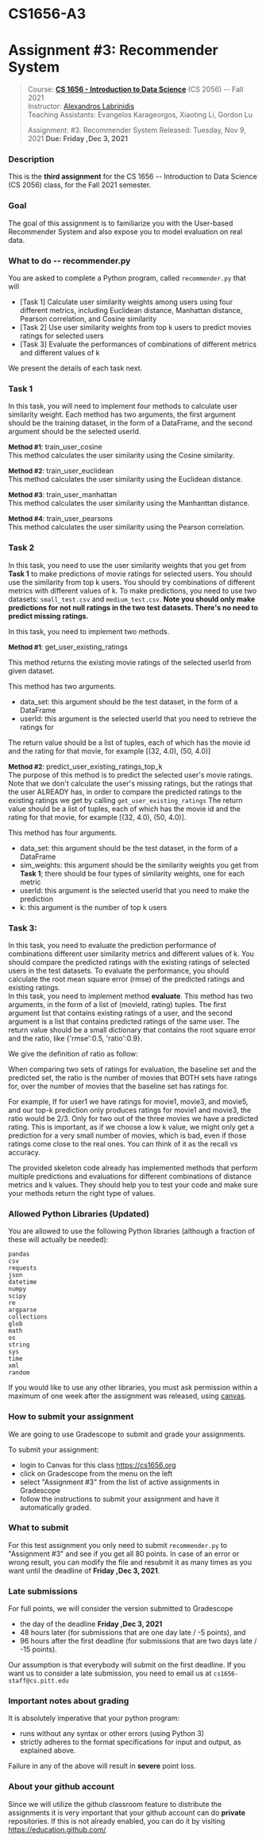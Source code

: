 # CS1656-A3

# Assignment #3: Recommender System

> Course: **[CS 1656 - Introduction to Data Science](http://cs1656.org)** (CS 2056) -- Fall 2021  
> Instructor: [Alexandros Labrinidis](http://labrinidis.cs.pitt.edu)  
> Teaching Assistants: Evangelos Karageorgos, Xiaoting Li, Gordon Lu
>
> Assignment: #3. Recommender System
> Released:  Tuesday, Nov 9, 2021 
> **Due: Friday ,Dec 3, 2021**

### Description
This is the **third assignment** for the CS 1656 -- Introduction to Data Science (CS 2056) class, for the Fall 2021 semester.

### Goal
The goal of this assignment is to familiarize you with the User-based Recommender System and also expose you to model evaluation on real data.

### What to do -- recommender.py
You are asked to complete a Python program, called `recommender.py` that will
* [Task 1] Calculate user similarity weights among users using four different metrics, including Euclidean distance, Manhattan distance, Pearson correlation, and Cosine similarity
* [Task 2] Use user similarity weights from top k users to predict movies ratings for selected users 
* [Task 3] Evaluate the performances of combinations of different metrics and different values of k 

We present the details of each task next. 

### Task 1
In this task, you will need to implement four methods to calculate user similarity weight. Each method has two arguments, the first argument should be  the training dataset, in the form of a DataFrame, and the second argument should be the selected userId. <br />

<font size="2">**Method #1**</font>:  train_user_cosine<br />
This method calculates the user similarity using the Cosine similarity.

<font size="2">**Method #2**</font>: train_user_euclidean<br />
This method calculates the user similarity using the Euclidean distance.

<font size="2">**Method #3**</font>: train_user_manhattan<br />
This method calculates the user similarity using the Manhanttan distance.

<font size="2">**Method #4**</font>: train_user_pearsons<br />
This method calculates the user similarity using the Pearson correlation.

### Task 2
In this task, you need to use the user similarity weights that you get from **Task 1** to make predictions of movie ratings for selected users. You should use the similarity from top k users. You should try combinations of different metrics with different values of k. To make predictions, you need to use two datasets: `small_test.csv` and `medium_test.csv`. **Note you should only make predictions for not null ratings in the two test datasets. There's no need to predict missing ratings.**  <br />

In this task, you need to implement two methods. <br /> 

<font size="2">**Method #1**</font>: get_user_existing_ratings <br />

This method returns the existing movie ratings of the selected userId from given dataset. 

This method has two arguments.
* data_set: this argument should be the test dataset, in the form of a DataFrame
* userId: this argument is the selected userId that you need to retrieve the ratings for

The return value should be a list of tuples, each of which has the movie id and the rating for that movie, for example [(32, 4.0), (50, 4.0)]

<font size="2">**Method #2**</font>: predict_user_existing_ratings_top_k <br />
The purpose of this method is to predict the selected user's movie ratings. Note that we don't calculate the user's missing ratings, but the ratings that the user ALREADY has, in order to compare the predicted ratings to the existing ratings we get by calling `get_user_existing_ratings`
The return value should be a list of tuples, each of which has the movie id and the rating for that movie, for example [(32, 4.0), (50, 4.0)].

This method has four arguments. 

* data_set: this argument should be the test dataset, in the form of a DataFrame
* sim_weights: this argument should be the similarity weights you get from **Task 1**; there should be four types of similarity weights, one for each metric
* userId: this argument is the selected userId that you need to make the prediction
* k: this argument is the number of top k users 




### Task 3: 
In this task, you need to evaluate the prediction performance of combinations different user similarity metrics and different values of k. You should compare the predicted ratings with the existing ratings of selected users in the test datasets. To evaluate the performance, you should calculate the root mean square error (rmse) of the predicted ratings and existing ratings. <br />
In this task, you need to implement method **evaluate**. This method has two arguments, in the form of a list of (movieId, rating) tuples. The first argument list that contains existing ratings of a user, and the second argument is a list that contains predicted ratings of the same user. The return value should be a small dictionary that contains the root square error and the ratio, like {'rmse':0.5, 'ratio':0.9}.

We give the definition of ratio as follow:

When comparing two sets of ratings for evaluation, the baseline set and the predicted set, the ratio is the number of movies that BOTH sets have ratings for, over the number of movies that the baseline set has ratings for.

For example, If for user1 we have ratings for movie1, movie3, and movie5, and our top-k prediction only produces ratings for movie1 and movie3, the ratio would be 2/3. Only for two out of the three movies we have a predicted rating. This is important, as if we choose a low k value, we might only get a prediction for a very small number of movies, which is bad, even if those ratings come close to the real ones. You can think of it as the recall vs accuracy.



The provided skeleton code already has implemented methods that perform multiple predictions and evaluations for different combinations of distance metrics and k values. They should help you to test your code and make sure your methods return the right type of values.



### Allowed Python Libraries (Updated)
You are allowed to use the following Python libraries (although a fraction of these will actually be needed):
```
pandas
csv
requests 
json
datetime 
numpy 
scipy
re
argparse
collections
glob
math
os
string
sys
time
xml
random
```
If you would like to use any other libraries, you must ask permission within a maximum of one week after the assignment was released, using [canvas](http://cs1656.org).


### How to submit your assignment
We are going to use Gradescope to submit and grade your assignments. 

To submit your assignment:
* login to Canvas for this class <https://cs1656.org>  
* click on Gradescope from the menu on the left  
* select "Assignment #3" from the list of active assignments in Gradescope
* follow the instructions to submit your assignment and have it automatically graded.

### What to submit
For this test assignment you only need to submit `recommender.py` to "Assignment #3" and see if you get all 80 points. In case of an error or wrong result, you can modify the file and resubmit it as many times as you want until the deadline of **Friday ,Dec 3, 2021**.

### Late submissions
For full points, we will consider the version submitted to Gradescope 
* the day of the deadline **Friday ,Dec 3, 2021**  
* 48 hours later (for submissions that are one day late / -5 points), and  
* 96 hours after the first deadline (for submissions that are two days late / -15 points).

Our assumption is that everybody will submit on the first deadline. If you want us to consider a late submission, you need to email us at `cs1656-staff@cs.pitt.edu`

### Important notes about grading
It is absolutely imperative that your python program:  
* runs without any syntax or other errors (using Python 3)  
* strictly adheres to the format specifications for input and output, as explained above.

Failure in any of the above will result in **severe** point loss. 

### About your github account
Since we will utilize the github classroom feature to distribute the assignments it is very important that your github account can do **private** repositories. If this is not already enabled, you can do it by visiting <https://education.github.com/>  
